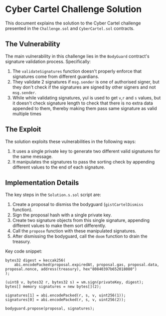 # Cyber Cartel Challenge Solution

This document explains the solution to the Cyber Cartel challenge presented in the `Challenge.sol` and `CyberCartel.sol` contracts.

## The Vulnerability

The main vulnerability in this challenge lies in the `BodyGuard` contract's signature validation process. Specifically:

1. The `validateSignatures` function doesn't properly enforce that signatures come from different guardians.
2. They validate 2 signatures if `msg.sender` is one of authorised signer, but they don't check if the signatures are signed by other signers and not `msg.sender`.
3. While while validating signatures, yul is used to get `v`,`r` and `s` values, but it doesn't check signature length to check that there is no extra data appended to them, thereby making them pass same signature as valid multiple times

## The Exploit

The solution exploits these vulnerabilities in the following ways:

1. It uses a single private key to generate two different valid signatures for the same message.
2. It manipulates the signatures to pass the sorting check by appending different values to the end of each signature.

## Implementation Details

The key steps in the `Solution.s.sol` script are:

1. Create a proposal to dismiss the bodyguard (`gistCartelDismiss` function).
2. Sign the proposal hash with a single private key.
3. Create two signature objects from this single signature, appending different values to make them sort differently.
4. Call the `propose` function with these manipulated signatures.
5. After dismissing the bodyguard, call the `doom` function to drain the treasury.

Key code snippet:

```solidity
bytes32 digest = keccak256(
    abi.encodePacked(proposal.expiredAt, proposal.gas, proposal.data, proposal.nonce, address(treasury), hex"80840397b652018080")
);

(uint8 v, bytes32 r, bytes32 s) = vm.sign(privateKey, digest);
bytes[] memory signatures = new bytes[](2);

signatures[1] = abi.encodePacked(r, s, v, uint256(1));
signatures[0] = abi.encodePacked(r, s, v, uint256(2));

bodyguard.propose(proposal, signatures);
```
